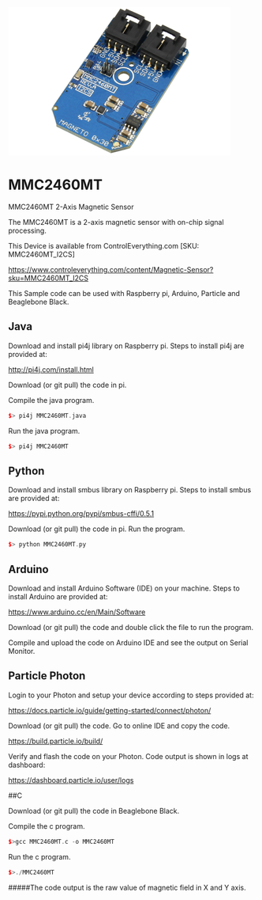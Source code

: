 [![MMC2460MT](MMC2460MT_I2CS.png)](https://www.controleverything.com/content/Magnetic-Sensor?sku=MMC2460MT_I2CS)
# MMC2460MT
MMC2460MT 2-Axis Magnetic Sensor 

The MMC2460MT is a 2-axis magnetic sensor with on-chip signal processing.

This Device is available from ControlEverything.com [SKU: MMC2460MT_I2CS]

https://www.controleverything.com/content/Magnetic-Sensor?sku=MMC2460MT_I2CS

This Sample code can be used with Raspberry pi, Arduino, Particle and Beaglebone Black.

## Java
Download and install pi4j library on Raspberry pi. Steps to install pi4j are provided at:

http://pi4j.com/install.html

Download (or git pull) the code in pi.

Compile the java program.
```cpp
$> pi4j MMC2460MT.java
```

Run the java program.
```cpp
$> pi4j MMC2460MT
```

## Python
Download and install smbus library on Raspberry pi. Steps to install smbus are provided at:

https://pypi.python.org/pypi/smbus-cffi/0.5.1

Download (or git pull) the code in pi. Run the program.

```cpp
$> python MMC2460MT.py
```

## Arduino
Download and install Arduino Software (IDE) on your machine. Steps to install Arduino are provided at:

https://www.arduino.cc/en/Main/Software

Download (or git pull) the code and double click the file to run the program.

Compile and upload the code on Arduino IDE and see the output on Serial Monitor.


## Particle Photon

Login to your Photon and setup your device according to steps provided at:

https://docs.particle.io/guide/getting-started/connect/photon/

Download (or git pull) the code. Go to online IDE and copy the code.

https://build.particle.io/build/

Verify and flash the code on your Photon. Code output is shown in logs at dashboard:

https://dashboard.particle.io/user/logs


##C

Download (or git pull) the code in Beaglebone Black.

Compile the c program.
```cpp
$>gcc MMC2460MT.c -o MMC2460MT
```
Run the c program.
```cpp
$>./MMC2460MT
```
#####The code output is the raw value of magnetic field in X and Y axis.
